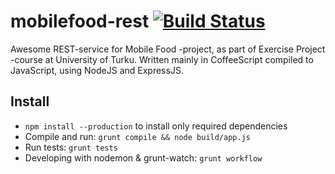 # mobilefood-rest [![Build Status](https://travis-ci.org/aatkin/mobilefood-rest.png)](https://travis-ci.org/aatkin/mobilefood-rest)

Awesome REST-service for Mobile Food -project, as part of Exercise Project -course at University of Turku. Written mainly in CoffeeScript compiled to JavaScript, using NodeJS and ExpressJS.

Install
-------
* `npm install --production` to install only required dependencies
* Compile and run: `grunt compile && node build/app.js`
* Run tests: `grunt tests`
* Developing with nodemon & grunt-watch: `grunt workflow`